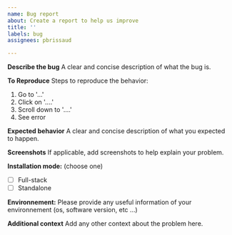```yaml
---
name: Bug report
about: Create a report to help us improve
title: ''
labels: bug
assignees: pbrissaud

---
```


**Describe the bug**
A clear and concise description of what the bug is.

**To Reproduce**
Steps to reproduce the behavior:
1. Go to '...'
2. Click on '....'
3. Scroll down to '....'
4. See error

**Expected behavior**
A clear and concise description of what you expected to happen.

**Screenshots**
If applicable, add screenshots to help explain your problem.

**Installation mode:** (choose one)
- [ ] Full-stack
- [ ] Standalone

**Environnement:**
Please provide any useful information of your environnement (os, software version, etc ...)

**Additional context**
Add any other context about the problem here.
